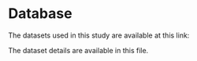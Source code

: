 # Database

The datasets used in this study are available at this link: 

The dataset details are available in this file.
